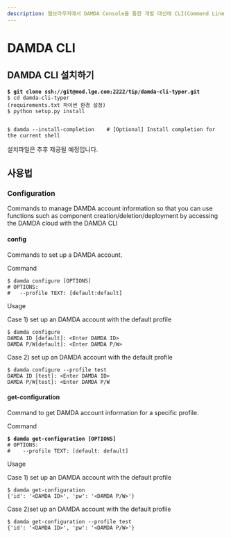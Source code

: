 ```yaml
---
description: 웹브라우저에서 DAMDA Console을 통한 개발 대신에 CLI(Commend Line Interface) 통해서도 개발할 수 있습니다.
---
```


# DAMDA CLI

## DAMDA CLI 설치하기

<pre class="language-shell"><code class="lang-shell"><strong>$ git clone ssh://git@mod.lge.com:2222/tip/damda-cli-typer.git
</strong>$ cd damda-cli-typer
(requirements.txt 파이썬 환경 설정)
$ python setup.py install
 
 
$ damda --install-completion    # [Optional] Install completion for the current shell</code></pre>

설치파일은 추후 제공될 예정입니다.

## 사용법

### Configuration

Commands to manage DAMDA account information so that you can use functions such as component creation/deletion/deployment by accessing the DAMDA cloud with the DAMDA CLI

#### config

Commands to set up a DAMDA account.

Command

```
$ damda configure [OPTIONS]
# OPTIONS:
#   --profile TEXT: [default:default]
```

Usage

&#x20; Case 1) set up an DAMDA account with the default profile

```
$ damda configure
DAMDA ID [default]: <Enter DAMDA ID>
DAMDA P/W[default]: <Enter DAMDA P/W>
```

&#x20; Case 2) set up an DAMDA account with the default profile

```
$ damda configure --profile test
DAMDA ID [test]: <Enter DAMDA ID>
DAMDA P/W[test]: <Enter DAMDA P/W
```

#### get-configuration

Command to get DAMDA account information for a specific profile.

Command

<pre><code><strong>$ damda get-configuration [OPTIONS]
</strong># OPTIONS:
#    --profile TEXT: [default: default]</code></pre>

Usage

&#x20; Case 1) set up an DAMDA account with the default profile

```
$ damda get-configuration
{'id': '<DAMDA ID>', 'pw': '<DAMDA P/W>'}
```

&#x20; Case 2)set up an DAMDA account with the default profile

```
$ damda get-configuration --profile test
{'id': '<DAMDA ID>', 'pw': '<DAMDA P/W>'}
```
